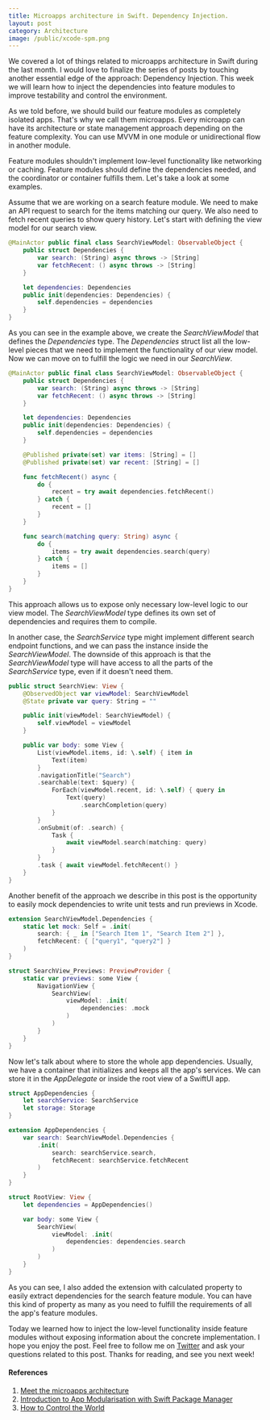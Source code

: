 ```yaml
---
title: Microapps architecture in Swift. Dependency Injection.
layout: post
category: Architecture
image: /public/xcode-spm.png
---
```


We covered a lot of things related to microapps architecture in Swift during the last month. I would love to finalize the series of posts by touching another essential edge of the approach: Dependency Injection. This week we will learn how to inject the dependencies into feature modules to improve testability and control the environment.

As we told before, we should build our feature modules as completely isolated apps. That's why we call them microapps. Every microapp can have its architecture or state management approach depending on the feature complexity. You can use MVVM in one module or unidirectional flow in another module.

Feature modules shouldn't implement low-level functionality like networking or caching. Feature modules should define the dependencies needed, and the coordinator or container fulfills them. Let's take a look at some examples. 

Assume that we are working on a search feature module. We need to make an API request to search for the items matching our query. We also need to fetch recent queries to show query history. Let's start with defining the view model for our search view.

```swift
@MainActor public final class SearchViewModel: ObservableObject {
    public struct Dependencies {
        var search: (String) async throws -> [String]
        var fetchRecent: () async throws -> [String]
    }

    let dependencies: Dependencies
    public init(dependencies: Dependencies) {
        self.dependencies = dependencies
    }
}
```

As you can see in the example above, we create the *SearchViewModel* that defines the *Dependencies* type. The *Dependencies* struct list all the low-level pieces that we need to implement the functionality of our view model. Now we can move on to fulfill the logic we need in our *SearchView*.

```swift
@MainActor public final class SearchViewModel: ObservableObject {
    public struct Dependencies {
        var search: (String) async throws -> [String]
        var fetchRecent: () async throws -> [String]
    }

    let dependencies: Dependencies
    public init(dependencies: Dependencies) {
        self.dependencies = dependencies
    }

    @Published private(set) var items: [String] = []
    @Published private(set) var recent: [String] = []

    func fetchRecent() async {
        do {
            recent = try await dependencies.fetchRecent()
        } catch {
            recent = []
        }
    }

    func search(matching query: String) async {
        do {
            items = try await dependencies.search(query)
        } catch {
            items = []
        }
    }
}
```

This approach allows us to expose only necessary low-level logic to our view model. The *SearchViewModel* type defines its own set of dependencies and requires them to compile.

In another case, the *SearchService* type might implement different search endpoint functions, and we can pass the instance inside the *SearchViewModel*. The downside of this approach is that the *SearchViewModel* type will have access to all the parts of the *SearchService* type, even if it doesn't need them.

```swift
public struct SearchView: View {
    @ObservedObject var viewModel: SearchViewModel
    @State private var query: String = ""

    public init(viewModel: SearchViewModel) {
        self.viewModel = viewModel
    }

    public var body: some View {
        List(viewModel.items, id: \.self) { item in
            Text(item)
        }
        .navigationTitle("Search")
        .searchable(text: $query) {
            ForEach(viewModel.recent, id: \.self) { query in
                Text(query)
                    .searchCompletion(query)
            }
        }
        .onSubmit(of: .search) {
            Task {
                await viewModel.search(matching: query)
            }
        }
        .task { await viewModel.fetchRecent() }
    }
}
```

Another benefit of the approach we describe in this post is the opportunity to easily mock dependencies to write unit tests and run previews in Xcode.

```swift
extension SearchViewModel.Dependencies {
    static let mock: Self = .init(
        search: { _ in ["Search Item 1", "Search Item 2"] },
        fetchRecent: { ["query1", "query2"] }
    )
}

struct SearchView_Previews: PreviewProvider {
    static var previews: some View {
        NavigationView {
            SearchView(
                viewModel: .init(
                    dependencies: .mock
                )
            )
        }
    }
}
```

Now let's talk about where to store the whole app dependencies. Usually, we have a container that initializes and keeps all the app's services. We can store it in the *AppDelegate* or inside the root view of a SwiftUI app.

```swift
struct AppDependencies {
    let searchService: SearchService
    let storage: Storage
}

extension AppDependencies {
    var search: SearchViewModel.Dependencies {
        .init(
            search: searchService.search,
            fetchRecent: searchService.fetchRecent
        )
    }
}

struct RootView: View {
    let dependencies = AppDependencies()

    var body: some View {
        SearchView(
            viewModel: .init(
                dependencies: dependencies.search
            )
        )
    }
}
```

As you can see, I also added the extension with calculated property to easily extract dependencies for the search feature module. You can have this kind of property as many as you need to fulfill the requirements of all the app's feature modules.

Today we learned how to inject the low-level functionality inside feature modules without exposing information about the concrete implementation. I hope you enjoy the post. Feel free to follow me on [Twitter](https://twitter.com/mecid) and ask your questions related to this post. Thanks for reading, and see you next week!

#### References
1. [Meet the microapps architecture](https://increment.com/mobile/microapps-architecture/)
2. [Introduction to App Modularisation with Swift Package Manager](https://holyswift.app/introduction-to-app-modularisation-with-swift-package-manager-a-tale-to-be-told)
3. [How to Control the World](https://www.pointfree.co/blog/posts/21-how-to-control-the-world)
